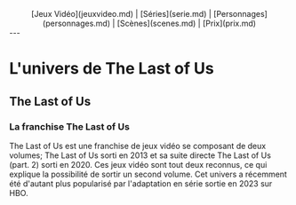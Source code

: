 <div style="position: fixed; top: 0; left: 0; width: 100%; height: 200px; background-image: url('assets/thelastofus.jpg'); background-size: cover; background-position: center; z-index: 1000;">
</div>

<div style="padding-top: 220px;">
    <nav style="margin-top: 20px; text-align: center;">
        [Jeux Vidéo](jeuxvideo.md) | [Séries](serie.md) | [Personnages](personnages.md) | [Scènes](scenes.md) | [Prix](prix.md)
    </nav>
---

# L'univers de The Last of Us
## The Last of Us
### La franchise The Last of Us 

The Last of Us est une franchise de jeux vidéo se composant de deux volumes; The Last of Us sorti en 2013 et sa suite directe The Last of Us (part. 2) sorti en 2020.
Ces jeux vidéo sont tout deux reconnus, ce qui explique la possibilité de sortir un second volume. Cet univers a récemment été d'autant plus popularisé par l'adaptation en série sortie en 2023 sur HBO.
